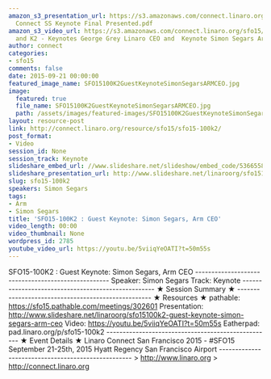 ```yaml
---
amazon_s3_presentation_url: https://s3.amazonaws.com/connect.linaro.org/sfo15/Presentations/09-21-Monday/Linaro
  Connect SS Keynote Final Presented.pdf
amazon_s3_video_url: https://s3.amazonaws.com/connect.linaro.org/sfo15/Videos/09-21-Monday/SFO15-100K1
  and K2 - Keynotes George Grey Linaro CEO and  Keynote Simon Segars Arm CEO.mp4
author: connect
categories:
- sfo15
comments: false
date: 2015-09-21 00:00:00
featured_image_name: SFO15100K2GuestKeynoteSimonSegarsARMCEO.jpg
image:
  featured: true
  file_name: SFO15100K2GuestKeynoteSimonSegarsARMCEO.jpg
  path: /assets/images/featured-images/SFO15100K2GuestKeynoteSimonSegarsARMCEO.jpg
layout: resource-post
link: http://connect.linaro.org/resource/sfo15/sfo15-100k2/
post_format:
- Video
session_id: None
session_track: Keynote
slideshare_embed_url: //www.slideshare.net/slideshow/embed_code/53665585
slideshare_presentation_url: http://www.slideshare.net/linaroorg/sfo15100k2-guest-keynote-simon-segars-arm-ceo
slug: sfo15-100k2
speakers: Simon Segars
tags:
- Arm
- Simon Segars
title: 'SFO15-100K2 : Guest Keynote: Simon Segars, Arm CEO'
video_length: 00:00
video_thumbnail: None
wordpress_id: 2785
youtube_video_url: https://youtu.be/5viiqYeOATI?t=50m55s
---
```


SFO15-100K2 : Guest Keynote: Simon Segars, Arm CEO  ---------------------------------------------------  Speaker: Simon Segars Track: Keynote ---------------------------------------------------  ★ Session Summary ★  ---------------------------------------------------  ★ Resources ★ pathable: https://sfo15.pathable.com/meetings/302601 Presentation: http://www.slideshare.net/linaroorg/sfo15100k2-guest-keynote-simon-segars-arm-ceo Video: https://youtu.be/5viiqYeOATI?t=50m55s Eatherpad: pad.linaro.org/p/sfo15-100k2  ---------------------------------------------------  ★ Event Details ★ Linaro Connect San Francisco 2015 - #SFO15 September 21-25th, 2015 Hyatt Regency San Francisco Airport ---------------------------------------------------  > http://www.linaro.org > http://connect.linaro.org